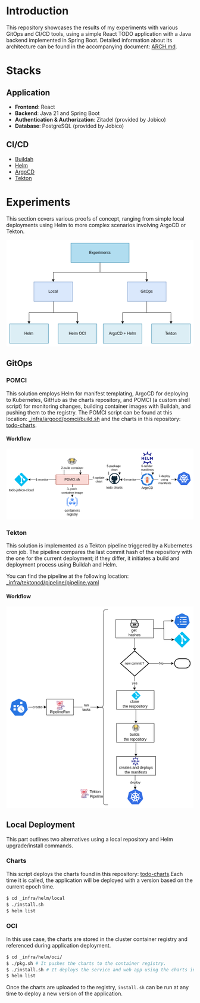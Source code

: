 # Introduction

This repository showcases the results of my experiments with various GitOps and CI/CD tools, using a simple React TODO application with a Java backend implemented in Spring Boot. Detailed information about its architecture can be found in the accompanying document: [ARCH.md](ARCH.md).

# Stacks

## Application 
- **Frontend**:  React
- **Backend**: Java 21 and Spring Boot
- **Authentication & Authorization**: Zitadel (provided by Jobico)
- **Database**: PostgreSQL (provided by Jobico)

## CI/CD

- [Buildah](https://buildah.io/)
- [Helm](https://helm.sh/)
- [ArgoCD](https://argoproj.github.io/cd/)
- [Tekton](https://tekton.dev/)

# Experiments

This section covers various proofs of concept, ranging from simple local deployments using Helm to more complex scenarios involving ArgoCD or Tekton.

![](img/assesments.png)

## GitOps

### POMCI

This solution employs Helm for manifest templating, ArgoCD for deploying to Kubernetes, GitHub as the charts repository, and POMCI (a custom shell script) for monitoring changes, building container images with Buildah, and pushing them to the registry. The POMCI script can be found at this location: [_infra/argocd/pomci/build.sh](_infra/argocd/pomci/build.sh) and the charts in this repository: [todo-charts](https://github.com/andrescosta/todo-charts). 
 
#### Workflow

![](img/pomci.png)

### Tekton

This solution is implemented as a Tekton pipeline triggered by a Kubernetes cron job. The pipeline compares the last commit hash of the repository with the one for the current deployment; if they differ, it initiates a build and deployment process using Buildah and Helm.

You can find the pipeline at the following location: [_infra/tektoncd/pipeline/pipeline.yaml](_infra/tektoncd/pipeline/pipeline.yaml)

#### Workflow

![](img/tekton.png)

## Local Deployment

This part outlines two alternatives using a local repository and Helm upgrade/install commands.

### Charts

This script deploys the charts found in this repository: [todo-charts](https://github.com/andrescosta/todo-charts).Each time it is called, the application will be deployed with a version based on the current epoch time.

```bash
$ cd _infra/helm/local
$ ./install.sh
$ helm list
```
### OCI

In this use case, the charts are stored in the cluster container registry and referenced during application deployment.

```bash
$ cd _infra/helm/oci/
$ ./pkg.sh # It pushes the charts to the container registry.
$ ./install.sh # It deploys the service and web app using the charts in the registry
$ helm list
```

Once the charts are uploaded to the registry, `install.sh` can be run at any time to deploy a new version of the application.